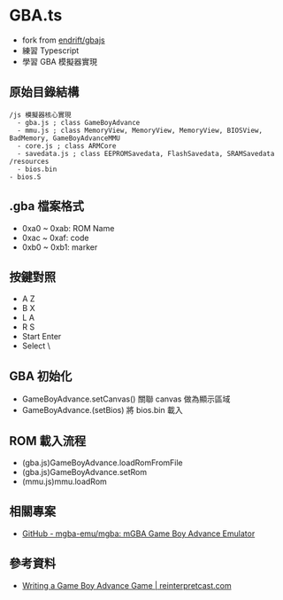 GBA.ts
======

* fork from [endrift/gbajs](https://github.com/endrift/gbajs)
* 練習 Typescript
* 學習 GBA 模擬器實現

## 原始目錄結構

```
/js 模擬器核心實現
  - gba.js ; class GameBoyAdvance
  - mmu.js ; class MemoryView, MemoryView, MemoryView, BIOSView, BadMemory, GameBoyAdvanceMMU
  - core.js ; class ARMCore
  - savedata.js ; class EEPROMSavedata, FlashSavedata, SRAMSavedata
/resources
  - bios.bin
- bios.S
```

## .gba 檔案格式

* 0xa0 ~ 0xab: ROM Name
* 0xac ~ 0xaf: code 
* 0xb0 ~ 0xb1: marker

## 按鍵對照

* A	Z
* B	X
* L	A
* R	S
* Start	Enter
* Select	\

## GBA 初始化

* GameBoyAdvance.setCanvas() 關聯 canvas 做為顯示區域
* GameBoyAdvance.(setBios) 將 bios.bin 載入

## ROM 載入流程

* (gba.js)GameBoyAdvance.loadRomFromFile
* (gba.js)GameBoyAdvance.setRom
* (mmu.js)mmu.loadRom
  
## 相關專案

* [GitHub - mgba-emu/mgba: mGBA Game Boy Advance Emulator](https://github.com/mgba-emu/mgba)

## 參考資料

* [Writing a Game Boy Advance Game | reinterpretcast.com](https://www.reinterpretcast.com/writing-a-game-boy-advance-game)
